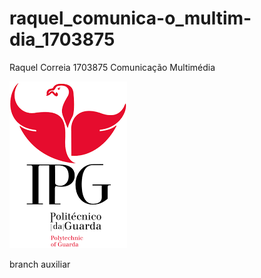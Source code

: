 # raquel_comunica-o_multim-dia_1703875
Raquel Correia 1703875
Comunicação Multimédia

![alt text](./imagens/ipglogo.png)

branch auxiliar
